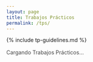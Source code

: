 ```yaml
---
layout: page
title: Trabajos Prácticos
permalink: /tps/
---
```


<div class="tps-page">
  {% include tp-guidelines.md %}

  <div id="tps-status" class="small text-dim" style="margin:1rem 0;opacity:.8">
    Cargando Trabajos Prácticos…
  </div>
  <div id="tps-list" class="tps-list"></div>
</div>

<script>
  // Config centralizada: un SOLO archivo en Drive con TPs + Guías
  // y el mismo Apps Script (Web App) que ya usás.
  window.LIST_CONFIG = {
    APP_URL:  'https://script.google.com/macros/s/AKfycbyj-wGGjtdzh_41BjqJJLAGYH7IDPrEhIUGGBQh59IY0YBCO1jGukCa9_KORALgr2mpbg/exec',
    FILE_ID:  '1uWoOFG4sKfvmX_RxcK8z0Mhrwn9rpmba',  // JSON con TPs + Guías
    FILE_TYPE:'json',
    KIND:     'tp'
  };
</script>

<link rel="stylesheet" href="{{ '/assets/css/tps.css' | relative_url }}">
<script src="{{ '/assets/js/tps.js' | relative_url }}" defer></script>
